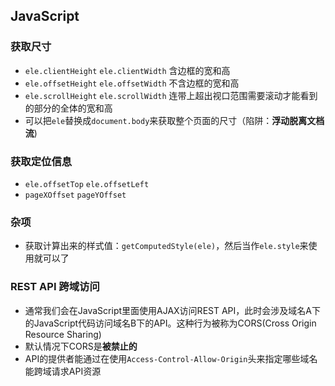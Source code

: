 ## JavaScript
### 获取尺寸
- `ele.clientHeight` `ele.clientWidth` 含边框的宽和高
- `ele.offsetHeight` `ele.offsetWidth` 不含边框的宽和高
- `ele.scrollHeight` `ele.scrollWidth` 连带上超出视口范围需要滚动才能看到的部分的全体的宽和高
- 可以把`ele`替换成`document.body`来获取整个页面的尺寸（陷阱：**浮动脱离文档流**)
### 获取定位信息
- `ele.offsetTop` `ele.offsetLeft`
- `pageXOffset` `pageYOffset`
### 杂项
- 获取计算出来的样式值：`getComputedStyle(ele)`，然后当作`ele.style`来使用就可以了

### REST API 跨域访问
- 通常我们会在JavaScript里面使用AJAX访问REST API，此时会涉及域名A下的JavaScript代码访问域名B下的API。这种行为被称为CORS(Cross Origin Resource Sharing)
- 默认情况下CORS是**被禁止的**
- API的提供者能通过在使用`Access-Control-Allow-Origin`头来指定哪些域名能跨域请求API资源